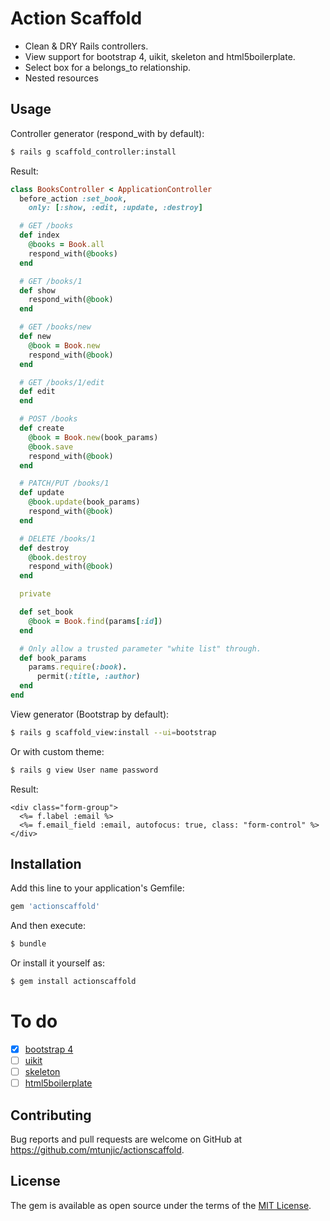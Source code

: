 # Action Scaffold

* Clean & DRY Rails controllers.
* View support for bootstrap 4, uikit, skeleton and html5boilerplate.
* Select box for a belongs_to relationship.
* Nested resources


## Usage
Controller generator (respond_with by default):
```bash
$ rails g scaffold_controller:install
```
Result:
```ruby
class BooksController < ApplicationController
  before_action :set_book,
    only: [:show, :edit, :update, :destroy]

  # GET /books
  def index
    @books = Book.all
    respond_with(@books)
  end

  # GET /books/1
  def show
    respond_with(@book)
  end

  # GET /books/new
  def new
    @book = Book.new
    respond_with(@book)
  end

  # GET /books/1/edit
  def edit
  end

  # POST /books
  def create
    @book = Book.new(book_params)
    @book.save
    respond_with(@book)
  end

  # PATCH/PUT /books/1
  def update
    @book.update(book_params)
    respond_with(@book)
  end

  # DELETE /books/1
  def destroy
    @book.destroy
    respond_with(@book)
  end

  private

  def set_book
    @book = Book.find(params[:id])
  end

  # Only allow a trusted parameter "white list" through.
  def book_params
    params.require(:book).
      permit(:title, :author)
  end
end
```

View generator (Bootstrap by default):
```bash
$ rails g scaffold_view:install --ui=bootstrap
```
Or with custom theme:
```bash
$ rails g view User name password
```

Result:
```erb
<div class="form-group">
  <%= f.label :email %>
  <%= f.email_field :email, autofocus: true, class: "form-control" %>
</div>
```


## Installation
Add this line to your application's Gemfile:

```ruby
gem 'actionscaffold'
```

And then execute:
```bash
$ bundle
```

Or install it yourself as:
```bash
$ gem install actionscaffold
```

# To do
- [X] [bootstrap 4](http://getbootstrap.com)
- [ ] [uikit](http://getuikit.com)
- [ ] [skeleton](http://getskeleton.com)
- [ ] [html5boilerplate](https://html5boilerplate.com)

## Contributing
Bug reports and pull requests are welcome on GitHub at https://github.com/mtunjic/actionscaffold.

## License
The gem is available as open source under the terms of the [MIT License](http://opensource.org/licenses/MIT).
